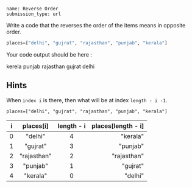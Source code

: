```ngMeta
name: Reverse Order
submission_type: url
```

Write a code that the reverses the order of the items means in opposite order.

```python
places=["delhi", "gujrat", "rajasthan", "punjab", "kerala"]
```

Your code output should be here :


kerela
punjab
rajasthan
gujrat
delhi

## Hints 
When `index i` is there, then what will be at index `length - i -1`.

`places=["delhi", "gujrat", "rajasthan", "punjab", "kerala"]`

| i     | places[i] | length - i| places[length - i] |
|-------|:---------:|:---------:|-------------------:|
|0      | "delhi"   |4          | "kerala"           |   
|1      | "gujrat"  |3          | "punjab"           |   
|2      |"rajasthan"|2          | "rajasthan"        |   
|3      | "punjab"  |1          | "gujrat"           |   
|4      | "kerala"  |0          | "delhi"            |   